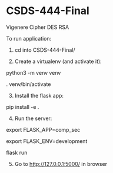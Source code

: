 # CSDS-444-Final

Vigenere Cipher
DES
RSA

To run application:
1. cd into CSDS-444-Final/

2. Create a virtualenv (and activate it):

python3 -m venv venv

. venv/bin/activate

3. Install the flask app:

pip install -e .

4. Run the server:

export FLASK_APP=comp_sec

export FLASK_ENV=development

flask run

5. Go to http://127.0.0.1:5000/ in browser
